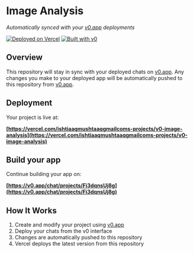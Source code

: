 # Image Analysis

*Automatically synced with your [v0.app](https://v0.app) deployments*

[![Deployed on Vercel](https://img.shields.io/badge/Deployed%20on-Vercel-black?style=for-the-badge&logo=vercel)](https://vercel.com/ishtiaaqmushtaaqgmailcoms-projects/v0-image-analysis)
[![Built with v0](https://img.shields.io/badge/Built%20with-v0.app-black?style=for-the-badge)](https://v0.app/chat/projects/Fi3dqnsUj8g)

## Overview

This repository will stay in sync with your deployed chats on [v0.app](https://v0.app).
Any changes you make to your deployed app will be automatically pushed to this repository from [v0.app](https://v0.app).

## Deployment

Your project is live at:

**[https://vercel.com/ishtiaaqmushtaaqgmailcoms-projects/v0-image-analysis](https://vercel.com/ishtiaaqmushtaaqgmailcoms-projects/v0-image-analysis)**

## Build your app

Continue building your app on:

**[https://v0.app/chat/projects/Fi3dqnsUj8g](https://v0.app/chat/projects/Fi3dqnsUj8g)**

## How It Works

1. Create and modify your project using [v0.app](https://v0.app)
2. Deploy your chats from the v0 interface
3. Changes are automatically pushed to this repository
4. Vercel deploys the latest version from this repository